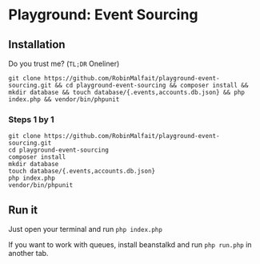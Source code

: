 # Playground: Event Sourcing

## Installation

Do you trust me? (`TL;DR` Oneliner)

```
git clone https://github.com/RobinMalfait/playground-event-sourcing.git && cd playground-event-sourcing && composer install && mkdir database && touch database/{.events,accounts.db.json} && php index.php && vendor/bin/phpunit
```

### Steps 1 by 1

```
git clone https://github.com/RobinMalfait/playground-event-sourcing.git
cd playground-event-sourcing
composer install
mkdir database
touch database/{.events,accounts.db.json}
php index.php
vendor/bin/phpunit
```

## Run it

Just open your terminal and run `php index.php`

If you want to work with queues, install beanstalkd and run `php run.php` in another tab.